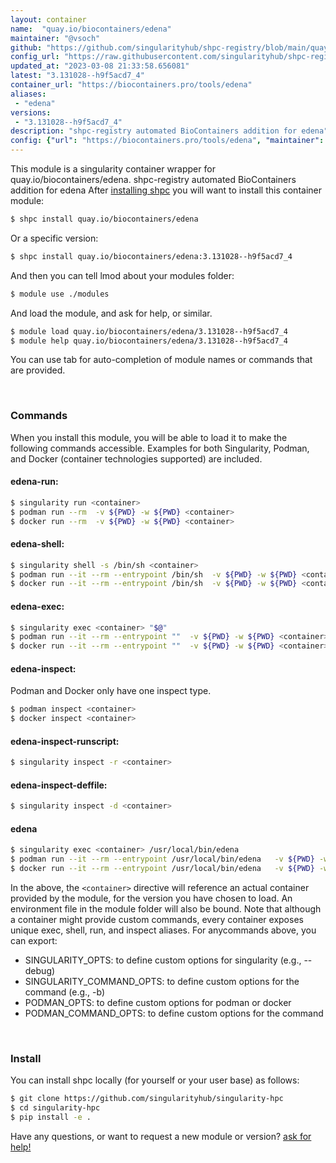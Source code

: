 ```yaml
---
layout: container
name:  "quay.io/biocontainers/edena"
maintainer: "@vsoch"
github: "https://github.com/singularityhub/shpc-registry/blob/main/quay.io/biocontainers/edena/container.yaml"
config_url: "https://raw.githubusercontent.com/singularityhub/shpc-registry/main/quay.io/biocontainers/edena/container.yaml"
updated_at: "2023-03-08 21:33:58.656081"
latest: "3.131028--h9f5acd7_4"
container_url: "https://biocontainers.pro/tools/edena"
aliases:
 - "edena"
versions:
 - "3.131028--h9f5acd7_4"
description: "shpc-registry automated BioContainers addition for edena"
config: {"url": "https://biocontainers.pro/tools/edena", "maintainer": "@vsoch", "description": "shpc-registry automated BioContainers addition for edena", "latest": {"3.131028--h9f5acd7_4": "sha256:f93e665eab1c6db72ad08dd2dd35990b33c70010e890df878e548c0e48dd8064"}, "tags": {"3.131028--h9f5acd7_4": "sha256:f93e665eab1c6db72ad08dd2dd35990b33c70010e890df878e548c0e48dd8064"}, "docker": "quay.io/biocontainers/edena", "aliases": {"edena": "/usr/local/bin/edena"}}
---
```


This module is a singularity container wrapper for quay.io/biocontainers/edena.
shpc-registry automated BioContainers addition for edena
After [installing shpc](#install) you will want to install this container module:


```bash
$ shpc install quay.io/biocontainers/edena
```

Or a specific version:

```bash
$ shpc install quay.io/biocontainers/edena:3.131028--h9f5acd7_4
```

And then you can tell lmod about your modules folder:

```bash
$ module use ./modules
```

And load the module, and ask for help, or similar.

```bash
$ module load quay.io/biocontainers/edena/3.131028--h9f5acd7_4
$ module help quay.io/biocontainers/edena/3.131028--h9f5acd7_4
```

You can use tab for auto-completion of module names or commands that are provided.

<br>

### Commands

When you install this module, you will be able to load it to make the following commands accessible.
Examples for both Singularity, Podman, and Docker (container technologies supported) are included.

#### edena-run:

```bash
$ singularity run <container>
$ podman run --rm  -v ${PWD} -w ${PWD} <container>
$ docker run --rm  -v ${PWD} -w ${PWD} <container>
```

#### edena-shell:

```bash
$ singularity shell -s /bin/sh <container>
$ podman run --it --rm --entrypoint /bin/sh  -v ${PWD} -w ${PWD} <container>
$ docker run --it --rm --entrypoint /bin/sh  -v ${PWD} -w ${PWD} <container>
```

#### edena-exec:

```bash
$ singularity exec <container> "$@"
$ podman run --it --rm --entrypoint ""  -v ${PWD} -w ${PWD} <container> "$@"
$ docker run --it --rm --entrypoint ""  -v ${PWD} -w ${PWD} <container> "$@"
```

#### edena-inspect:

Podman and Docker only have one inspect type.

```bash
$ podman inspect <container>
$ docker inspect <container>
```

#### edena-inspect-runscript:

```bash
$ singularity inspect -r <container>
```

#### edena-inspect-deffile:

```bash
$ singularity inspect -d <container>
```


#### edena

```bash
$ singularity exec <container> /usr/local/bin/edena
$ podman run --it --rm --entrypoint /usr/local/bin/edena   -v ${PWD} -w ${PWD} <container> -c " $@"
$ docker run --it --rm --entrypoint /usr/local/bin/edena   -v ${PWD} -w ${PWD} <container> -c " $@"
```



In the above, the `<container>` directive will reference an actual container provided
by the module, for the version you have chosen to load. An environment file in the
module folder will also be bound. Note that although a container
might provide custom commands, every container exposes unique exec, shell, run, and
inspect aliases. For anycommands above, you can export:

 - SINGULARITY_OPTS: to define custom options for singularity (e.g., --debug)
 - SINGULARITY_COMMAND_OPTS: to define custom options for the command (e.g., -b)
 - PODMAN_OPTS: to define custom options for podman or docker
 - PODMAN_COMMAND_OPTS: to define custom options for the command

<br>

### Install

You can install shpc locally (for yourself or your user base) as follows:

```bash
$ git clone https://github.com/singularityhub/singularity-hpc
$ cd singularity-hpc
$ pip install -e .
```

Have any questions, or want to request a new module or version? [ask for help!](https://github.com/singularityhub/singularity-hpc/issues)
